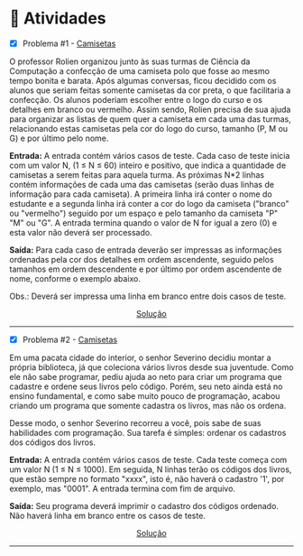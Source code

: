 # 📝 Atividades

- [x] Problema #1 - [Camisetas](https://www.beecrowd.com.br/judge/pt/problems/view/1258)

O professor Rolien organizou junto às suas turmas de Ciência da Computação a confecção de uma camiseta polo que fosse ao mesmo tempo bonita e barata. Após algumas conversas, ficou decidido com os alunos que seriam feitas somente camisetas da cor preta, o que facilitaria a confecção. Os alunos poderiam escolher entre o logo do curso e os detalhes em branco ou vermelho. Assim sendo, Rolien precisa de sua ajuda para organizar as listas de quem quer a camiseta em cada uma das turmas, relacionando estas camisetas pela cor do logo do curso, tamanho (P, M ou G) e por último pelo nome.

**Entrada:** A entrada contém vários casos de teste. Cada caso de teste inicia com um valor N, (1 ≤ N ≤ 60) inteiro e positivo, que indica a quantidade de camisetas a serem feitas para aquela turma. As próximas N\*2 linhas contém informações de cada uma das camisetas (serão duas linhas de informação para cada camiseta). A primeira linha irá conter o nome do estudante e a segunda linha irá conter a cor do logo da camiseta ("branco" ou "vermelho") seguido por um espaço e pelo tamanho da camiseta "P" "M" ou "G". A entrada termina quando o valor de N for igual a zero (0) e esta valor não deverá ser processado.

**Saída:** Para cada caso de entrada deverão ser impressas as informações ordenadas pela cor dos detalhes em ordem ascendente, seguido pelos tamanhos em ordem descendente e por último por ordem ascendente de nome, conforme o exemplo abaixo.

Obs.: Deverá ser impressa uma linha em branco entre dois casos de teste.

<div align="center">

[Solução](./1258.py)

</div>

<hr>

- [x] Problema #2 - [Camisetas](https://www.beecrowd.com.br/judge/pt/problems/view/2137)

Em uma pacata cidade do interior, o senhor Severino decidiu montar a própria biblioteca, já que coleciona vários livros desde sua juventude. Como ele não sabe programar, pediu ajuda ao neto para criar um programa que cadastre e ordene seus livros pelo código. Porém, seu neto ainda está no ensino fundamental, e como sabe muito pouco de programação, acabou criando um programa que somente cadastra os livros, mas não os ordena.

Desse modo, o senhor Severino recorreu a você, pois sabe de suas habilidades com programação. Sua tarefa é simples: ordenar os cadastros dos códigos dos livros.

**Entrada:** A entrada contém vários casos de teste. Cada teste começa com um valor N (1 ≤ N ≤ 1000). Em seguida, N linhas terão os códigos dos livros, que estão sempre no formato "xxxx", isto é, não haverá o cadastro '1', por exemplo, mas "0001". A entrada termina com fim de arquivo.

**Saída:** Seu programa deverá imprimir o cadastro dos códigos ordenado. Não haverá linha em branco entre os casos de teste.

<div align="center">

[Solução](./2137.py)

</div>

<hr>
